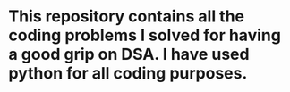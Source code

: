 # This repository contains all the coding problems I solved for having a good grip on DSA. I have used python for all coding purposes.

